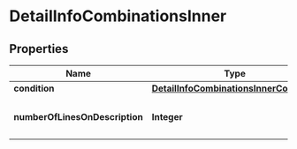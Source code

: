 

# DetailInfoCombinationsInner


## Properties

| Name | Type | Description | Notes |
|------------ | ------------- | ------------- | -------------|
|**condition** | [**DetailInfoCombinationsInnerCondition**](DetailInfoCombinationsInnerCondition.md) |  |  [optional] |
|**numberOfLinesOnDescription** | **Integer** | 조건에 따른 권장 디스크립션 라인수 |  [optional] |



